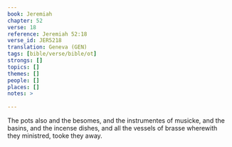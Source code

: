 ```yaml
---
book: Jeremiah
chapter: 52
verse: 18
reference: Jeremiah 52:18
verse_id: JER5218
translation: Geneva (GEN)
tags: [bible/verse/bible/ot]
strongs: []
topics: []
themes: []
people: []
places: []
notes: >
  
---
```


The pots also and the besomes, and the instrumentes of musicke, and the basins, and the incense dishes, and all the vessels of brasse wherewith they ministred, tooke they away.
